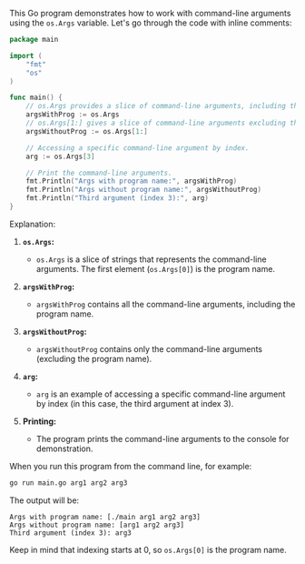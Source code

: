 This Go program demonstrates how to work with command-line arguments using the `os.Args` variable. Let's go through the code with inline comments:

```go
package main

import (
	"fmt"
	"os"
)

func main() {
	// os.Args provides a slice of command-line arguments, including the program name.
	argsWithProg := os.Args
	// os.Args[1:] gives a slice of command-line arguments excluding the program name.
	argsWithoutProg := os.Args[1:]

	// Accessing a specific command-line argument by index.
	arg := os.Args[3]

	// Print the command-line arguments.
	fmt.Println("Args with program name:", argsWithProg)
	fmt.Println("Args without program name:", argsWithoutProg)
	fmt.Println("Third argument (index 3):", arg)
}
```

Explanation:

1. **`os.Args`:**
   - `os.Args` is a slice of strings that represents the command-line arguments. The first element (`os.Args[0]`) is the program name.

2. **`argsWithProg`:**
   - `argsWithProg` contains all the command-line arguments, including the program name.

3. **`argsWithoutProg`:**
   - `argsWithoutProg` contains only the command-line arguments (excluding the program name).

4. **`arg`:**
   - `arg` is an example of accessing a specific command-line argument by index (in this case, the third argument at index 3).

5. **Printing:**
   - The program prints the command-line arguments to the console for demonstration.

When you run this program from the command line, for example:
```bash
go run main.go arg1 arg2 arg3
```

The output will be:
```
Args with program name: [./main arg1 arg2 arg3]
Args without program name: [arg1 arg2 arg3]
Third argument (index 3): arg3
```

Keep in mind that indexing starts at 0, so `os.Args[0]` is the program name.